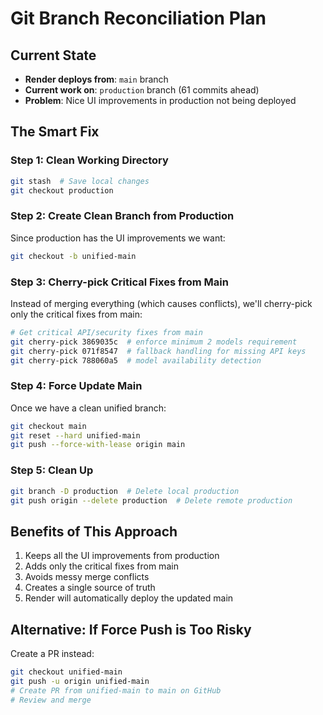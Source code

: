 # Git Branch Reconciliation Plan

## Current State
- **Render deploys from**: `main` branch  
- **Current work on**: `production` branch (61 commits ahead)
- **Problem**: Nice UI improvements in production not being deployed

## The Smart Fix

### Step 1: Clean Working Directory
```bash
git stash  # Save local changes
git checkout production
```

### Step 2: Create Clean Branch from Production
Since production has the UI improvements we want:
```bash
git checkout -b unified-main
```

### Step 3: Cherry-pick Critical Fixes from Main
Instead of merging everything (which causes conflicts), we'll cherry-pick only the critical fixes from main:
```bash
# Get critical API/security fixes from main
git cherry-pick 3869035c  # enforce minimum 2 models requirement
git cherry-pick 071f8547  # fallback handling for missing API keys
git cherry-pick 788060a5  # model availability detection
```

### Step 4: Force Update Main
Once we have a clean unified branch:
```bash
git checkout main
git reset --hard unified-main
git push --force-with-lease origin main
```

### Step 5: Clean Up
```bash
git branch -D production  # Delete local production
git push origin --delete production  # Delete remote production
```

## Benefits of This Approach
1. Keeps all the UI improvements from production
2. Adds only the critical fixes from main
3. Avoids messy merge conflicts
4. Creates a single source of truth
5. Render will automatically deploy the updated main

## Alternative: If Force Push is Too Risky
Create a PR instead:
```bash
git checkout unified-main
git push -u origin unified-main
# Create PR from unified-main to main on GitHub
# Review and merge
```